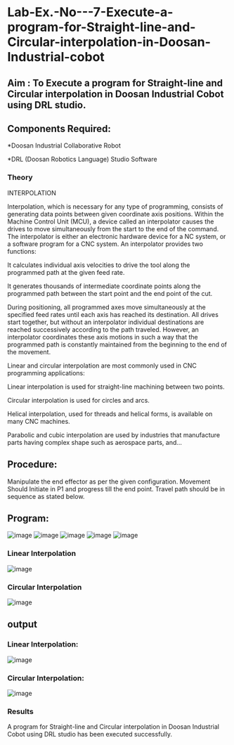 # Lab-Ex.-No---7-Execute-a-program-for-Straight-line-and-Circular-interpolation-in-Doosan-Industrial-cobot
## Aim : To Execute a program for Straight-line and Circular interpolation in Doosan Industrial Cobot using DRL studio.

## Components Required:

*Doosan Industrial Collaborative Robot

*DRL (Doosan Robotics Language) Studio Software

### Theory 
INTERPOLATION

Interpolation, which is necessary for any type of programming, consists of generating data points between given coordinate axis positions. Within the Machine Control Unit (MCU), a device called an interpolator causes the drives to move simultaneously from the start to the end of the command. The interpolator is either an electronic hardware device for a NC system, or a software program for a CNC system. An interpolator provides two functions:

It calculates individual axis velocities to drive the tool along the programmed path at the given feed rate.

It generates thousands of intermediate coordinate points along the programmed path between the start point and the end point of the cut.

During positioning, all programmed axes move simultaneously at the specified feed rates until each axis has reached its destination. All drives start together, but without an interpolator individual destinations are reached successively according to the path traveled. However, an interpolator coordinates these axis motions in such a way that the programmed path is constantly maintained from the beginning to the end of the movement.

Linear and circular interpolation are most commonly used in CNC programming applications:

Linear interpolation is used for straight-line machining between two points.

Circular interpolation is used for circles and arcs.

Helical interpolation, used for threads and helical forms, is available on many CNC machines.

Parabolic and cubic interpolation are used by industries that manufacture parts having complex shape such as aerospace parts, and...

## Procedure:

Manipulate the end effector as per the given configuration. Movement Should Initiate in P1 and progress till the end point. Travel path should be in sequence as stated below.
## Program:
![image](https://user-images.githubusercontent.com/75235167/206196691-372cae70-bac0-4f6c-aee0-9d4874964aeb.png)
![image](https://user-images.githubusercontent.com/75235167/206196760-bca4954a-3b7a-4419-b4a6-e727cc68d113.png)
![image](https://user-images.githubusercontent.com/75235167/206196835-ea000c38-34c4-4111-812d-2d38b5bb70b9.png)
![image](https://user-images.githubusercontent.com/75235167/206196892-4c320441-7727-40b9-b4d2-4085e0135d90.png)
![image](https://user-images.githubusercontent.com/75235167/206196953-ce0069d7-1672-4fcd-a57a-3223f058dffe.png)

### Linear Interpolation
![image](https://user-images.githubusercontent.com/75235167/206197040-c8ffe16b-1e44-45b1-a856-22efd029dba7.png)

### Circular Interpolation
![image](https://user-images.githubusercontent.com/75235167/206197149-dfc83880-3744-434d-97eb-531d495860e5.png)

## output
### Linear Interpolation:
![image](https://user-images.githubusercontent.com/75235167/206197237-92b1f7c7-e929-4bcf-85be-a34dff7eca68.png)

### Circular Interpolation:
![image](https://user-images.githubusercontent.com/75235167/206197402-fa5ee1ea-2169-4ec7-9b9d-edaa1a9cc938.png)

### Results 
A program for Straight-line and Circular interpolation in Doosan Industrial Cobot using DRL studio has been executed successfully.


 
